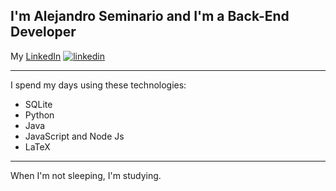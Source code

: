 ## I'm Alejandro Seminario and I'm a Back-End Developer
My <a href="https://www.linkedin.com/in/alejandrovalentinoseminariomedina/">LinkedIn</a>
[![linkedin](https://i.postimg.cc/cJj8vdf8/Dise-o-sin-t-tulo-6.png)](https://postimg.cc/v1rmjFqQ)
- - -
I spend my days using these technologies:
- SQLite
- Python
- Java
- JavaScript and Node Js
- LaTeX
- - -
When I'm not sleeping, I'm studying.
